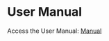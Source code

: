 # User Manual
Access the User Manual: [Manual](https://docs.google.com/document/d/1mlFbp-VVpMLzcM3lqDxhDa3VSG6zBbFzSzM2nOfZe1s/edit?usp=sharing)
